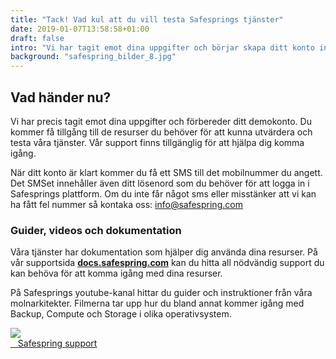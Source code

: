 ```yaml
---
title: "Tack! Vad kul att du vill testa Safesprings tjänster"
date: 2019-01-07T13:58:58+01:00
draft: false
intro: "Vi har tagit emot dina uppgifter och börjar skapa ditt konto inom kort. Läs gärna mer om tjänsterna eller ta del av våra videoguider."
background: "safespring_bilder_8.jpg"
---
```

## Vad händer nu?
Vi har precis tagit emot dina uppgifter och förbereder ditt demokonto. Du kommer få tillgång till de resurser du behöver för att kunna utvärdera och testa våra tjänster. Vår support finns tillgänglig för att hjälpa dig komma igång.

När ditt konto är klart kommer du få ett SMS till det mobilnummer du angett. Det SMSet innehåller även ditt lösenord som du behöver för att logga in i Safesprings plattform. Om du inte får något sms eller misstänker att vi kan ha fått fel nummer så kontaka oss: <a href="mailto:info@safespring.com" id="text-button">info@safespring.com</a>

### Guider, videos och dokumentation
Våra tjänster har dokumentation som hjälper dig använda dina resurser. På vår supportsida **<a href="https://docs.safespring.com">docs.safespring.com</a>** kan du hitta all nödvändig support du kan behöva för att komma igång med dina resurser.

På Safesprings youtube-kanal hittar du guider och instruktioner från våra molnarkitekter. Filmerna tar upp hur du bland annat kommer igång med Backup, Compute och Storage i olika operativsystem.

<div class="partner-grid">

<a href="https://www.youtube.com/channel/UCvMh9YaZWGixXoIwZRRUU8A?view_as=subscriber">
  <div class="partner-container"><img class="partnerlogo" src="/tjanster/images/logos/safespring_youtube.png">
  </div>
</a>
<a href="/support">
  <div class="partner-container"><i class="fas fa-file-alt"></i>&nbsp;&nbsp;&nbsp;Safespring support
  </div>
</a>

</div>
